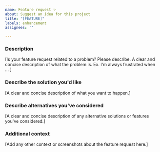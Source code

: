 ```yaml
---
name: Feature request ✨
about: Suggest an idea for this project
title: "[FEATURE]"
labels: enhancement
assignees: ''

---
```


### Description
[Is your feature request related to a problem? Please describe. A clear and concise description of what the problem is. Ex. I'm always frustrated when ... ]

### Describe the solution you'd like
[A clear and concise description of what you want to happen.]

### Describe alternatives you've considered
[A clear and concise description of any alternative solutions or features you've considered.]

### Additional context
[Add any other context or screenshots about the feature request here.]
